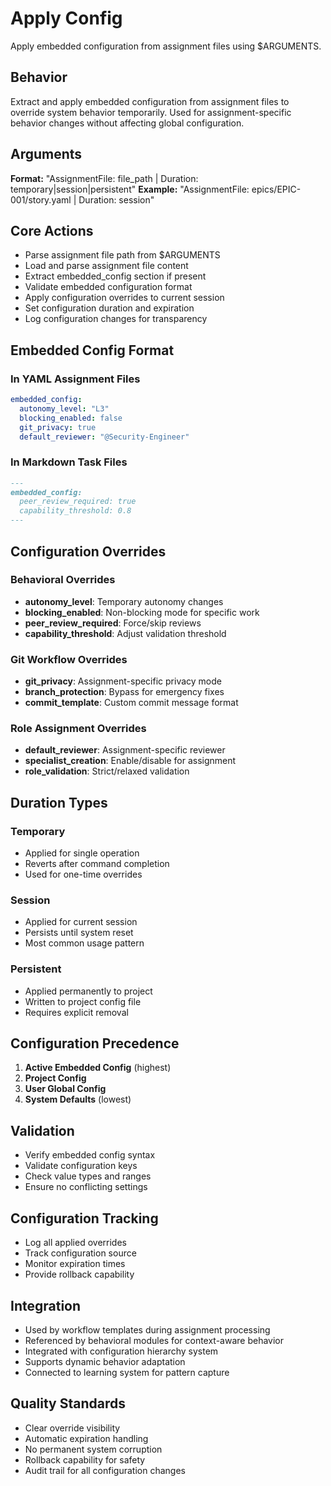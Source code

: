 # Apply Config

Apply embedded configuration from assignment files using $ARGUMENTS.

## Behavior
Extract and apply embedded configuration from assignment files to override
system behavior temporarily. Used for assignment-specific behavior changes
without affecting global configuration.

## Arguments
**Format:** "AssignmentFile: file_path | Duration: temporary|session|persistent"
**Example:** "AssignmentFile: epics/EPIC-001/story.yaml | Duration: session"

## Core Actions
- Parse assignment file path from $ARGUMENTS
- Load and parse assignment file content
- Extract embedded_config section if present
- Validate embedded configuration format
- Apply configuration overrides to current session
- Set configuration duration and expiration
- Log configuration changes for transparency

## Embedded Config Format

### In YAML Assignment Files
```yaml
embedded_config:
  autonomy_level: "L3"
  blocking_enabled: false
  git_privacy: true
  default_reviewer: "@Security-Engineer"
```

### In Markdown Task Files
```markdown
---
embedded_config:
  peer_review_required: true
  capability_threshold: 0.8
---
```

## Configuration Overrides

### Behavioral Overrides
- **autonomy_level**: Temporary autonomy changes
- **blocking_enabled**: Non-blocking mode for specific work
- **peer_review_required**: Force/skip reviews
- **capability_threshold**: Adjust validation threshold

### Git Workflow Overrides
- **git_privacy**: Assignment-specific privacy mode
- **branch_protection**: Bypass for emergency fixes
- **commit_template**: Custom commit message format

### Role Assignment Overrides
- **default_reviewer**: Assignment-specific reviewer
- **specialist_creation**: Enable/disable for assignment
- **role_validation**: Strict/relaxed validation

## Duration Types

### Temporary
- Applied for single operation
- Reverts after command completion
- Used for one-time overrides

### Session
- Applied for current session
- Persists until system reset
- Most common usage pattern

### Persistent
- Applied permanently to project
- Written to project config file
- Requires explicit removal

## Configuration Precedence
1. **Active Embedded Config** (highest)
2. **Project Config**
3. **User Global Config**
4. **System Defaults** (lowest)

## Validation
- Verify embedded config syntax
- Validate configuration keys
- Check value types and ranges
- Ensure no conflicting settings

## Configuration Tracking
- Log all applied overrides
- Track configuration source
- Monitor expiration times
- Provide rollback capability

## Integration
- Used by workflow templates during assignment processing
- Referenced by behavioral modules for context-aware behavior
- Integrated with configuration hierarchy system
- Supports dynamic behavior adaptation
- Connected to learning system for pattern capture

## Quality Standards
- Clear override visibility
- Automatic expiration handling
- No permanent system corruption
- Rollback capability for safety
- Audit trail for all configuration changes